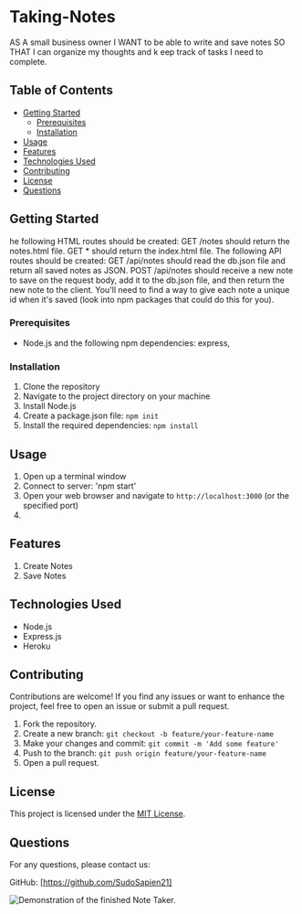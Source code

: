 # Taking-Notes


AS A small business owner 
I WANT to be able to write and save notes 
SO THAT I can organize my thoughts and k
eep track of tasks I need to complete. 

## Table of Contents
- [Getting Started](#getting-started)
  - [Prerequisites](#prerequisites)
  - [Installation](#installation)
- [Usage](#usage)
- [Features](#features)
- [Technologies Used](#technologies-used)
- [Contributing](#contributing)
- [License](#license)
- [Questions](#questions)

## Getting Started
he following HTML routes should be created:
GET /notes should return the notes.html file.
GET * should return the index.html file.
The following API routes should be created:
GET /api/notes should read the db.json file and return all saved notes as JSON.
POST /api/notes should receive a new note to save on the request body, add it to the db.json file, and then return the new note to the client. You'll need to find a way to give each note a unique id when it's saved (look into npm packages that could do this for you).

### Prerequisites
- Node.js and the following npm dependencies: express,  

### Installation
1. Clone the repository
2. Navigate to the project directory on your machine
3. Install Node.js
4. Create a package.json file: `npm init`
5. Install the required dependencies: `npm install`

## Usage
1. Open up a terminal window
2. Connect to server: 'npm start'
3. Open your web browser and navigate to `http://localhost:3000` (or the specified port)
4.

## Features
1. Create Notes
2. Save Notes


## Technologies Used
- Node.js
- Express.js
- Heroku

## Contributing
Contributions are welcome! If you find any issues or want to enhance the project, feel free to open an issue or submit a pull request.

1. Fork the repository.
2. Create a new branch: `git checkout -b feature/your-feature-name`
3. Make your changes and commit: `git commit -m 'Add some feature'`
4. Push to the branch: `git push origin feature/your-feature-name`
5. Open a pull request.

## License
This project is licensed under the [MIT License](LICENSE).

## Questions
For any questions, please contact us:

GitHub: 
[https://github.com/SudoSapien21] 


![Demonstration of the finished Note Taker.](./Assets/Demo1.gif)
